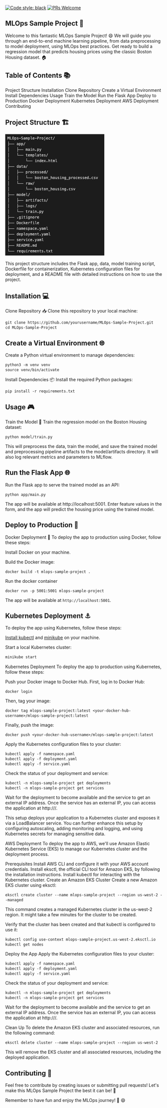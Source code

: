 [![Code style: black](https://img.shields.io/badge/code%20style-black-000000.svg)](https://github.com/psf/black)
[![PRs Welcome](https://img.shields.io/badge/PRs-welcome-brightgreen.svg?style=flat-square)](http://makeapullrequest.com)

## MLOps Sample Project 🚀
Welcome to this fantastic MLOps Sample Project! 😄 We will guide you through an end-to-end machine learning pipeline, from data preprocessing to model deployment, using MLOps best practices. Get ready to build a regression model that predicts housing prices using the classic Boston Housing dataset. 🏠

## Table of Contents 📚
Project Structure
Installation
Clone Repository
Create a Virtual Environment
Install Dependencies
Usage
Train the Model
Run the Flask App
Deploy to Production
Docker Deployment
Kubernetes Deployment
AWS Deployment
Contributing

## Project Structure 🏗️

![Directory](directory.png)

This project structure includes the Flask app, data, model training script, Dockerfile for containerization, Kubernetes configuration files for deployment, and a README file with detailed instructions on how to use the project.


## Installation 💻
Clone Repository 📥
Clone this repository to your local machine:

```
git clone https://github.com/yourusername/MLOps-Sample-Project.git
cd MLOps-Sample-Project
```

## Create a Virtual Environment 🌐
Create a Python virtual environment to manage dependencies:

```
python3 -m venv venv
source venv/bin/activate
```
Install Dependencies 📦
Install the required Python packages:
```
pip install -r requirements.txt
```

## Usage 🎮
Train the Model 🚂
Train the regression model on the Boston Housing dataset:

```
python model/train.py
```

This will preprocess the data, train the model, and save the trained model and preprocessing pipeline artifacts to the model/artifacts directory. It will also log relevant metrics and parameters to MLflow.

## Run the Flask App 🌐
Run the Flask app to serve the trained model as an API:

```
python app/main.py
```

The app will be available at http://localhost:5001. Enter feature values in the form, and the app will predict the housing price using the trained model.

## Deploy to Production 🚢
Docker Deployment 🐳
To deploy the app to production using Docker, follow these steps:

Install Docker on your machine.

Build the Docker image:
```
docker build -t mlops-sample-project .
```
Run the docker container
```
docker run -p 5001:5001 mlops-sample-project
```

The app will be available at `http://localhost:5001`.

## Kubernetes Deployment ⚓

To deploy the app using Kubernetes, follow these steps:

[Install kubectl](https://kubernetes.io/docs/tasks/tools/install-kubectl/) and [minikube](https://minikube.sigs.k8s.io/docs/start/) on your machine.

Start a local Kubernetes cluster:

```bash
minikube start
```

Kubernetes Deployment
To deploy the app to production using Kubernetes, follow these steps:

Push your Docker image to Docker Hub. First, log in to Docker Hub:

```
docker login
```

Then, tag your image:

```
docker tag mlops-sample-project:latest <your-docker-hub-username>/mlops-sample-project:latest
```

Finally, push the image:

```
docker push <your-docker-hub-username>/mlops-sample-project:latest
```

Apply the Kubernetes configuration files to your cluster:
```
kubectl apply -f namespace.yaml
kubectl apply -f deployment.yaml
kubectl apply -f service.yaml
```
Check the status of your deployment and service:

```
kubectl -n mlops-sample-project get deployments
kubectl -n mlops-sample-project get services
```

Wait for the deployment to become available and the service to get an external IP address. Once the service has an external IP, you can access the application at http://<external-ip>/.

This setup deploys your application to a Kubernetes cluster and exposes it via a LoadBalancer service. You can further enhance this setup by configuring autoscaling, adding monitoring and logging, and using Kubernetes secrets for managing sensitive data.

AWS Deployment
To deploy the app to AWS, we'll use Amazon Elastic Kubernetes Service (EKS) to manage our Kubernetes cluster and the deployment process.

Prerequisites
Install AWS CLI and configure it with your AWS account credentials.
Install eksctl, the official CLI tool for Amazon EKS, by following the installation instructions.
Install kubectl for interacting with the Kubernetes cluster.
Create an Amazon EKS Cluster
Create a new Amazon EKS cluster using eksctl:

```
eksctl create cluster --name mlops-sample-project --region us-west-2 --managed
```

This command creates a managed Kubernetes cluster in the us-west-2 region. It might take a few minutes for the cluster to be created.

Verify that the cluster has been created and that kubectl is configured to use it:

```
kubectl config use-context mlops-sample-project.us-west-2.eksctl.io
kubectl get nodes
```

Deploy the App
Apply the Kubernetes configuration files to your cluster:

```
kubectl apply -f namespace.yaml
kubectl apply -f deployment.yaml
kubectl apply -f service.yaml
```

Check the status of your deployment and service:

```
kubectl -n mlops-sample-project get deployments
kubectl -n mlops-sample-project get services
```
Wait for the deployment to become available and the service to get an external IP address. Once the service has an external IP, you can access the application at http://<external-ip>/.

Clean Up
To delete the Amazon EKS cluster and associated resources, run the following command:

```
eksctl delete cluster --name mlops-sample-project --region us-west-2
```
This will remove the EKS cluster and all associated resources, including the deployed application.


## Contributing 🤝
Feel free to contribute by creating issues or submitting pull requests! Let's make this MLOps Sample Project the best it can be! 🎉

Remember to have fun and enjoy the MLOps journey! 🎉 😄



